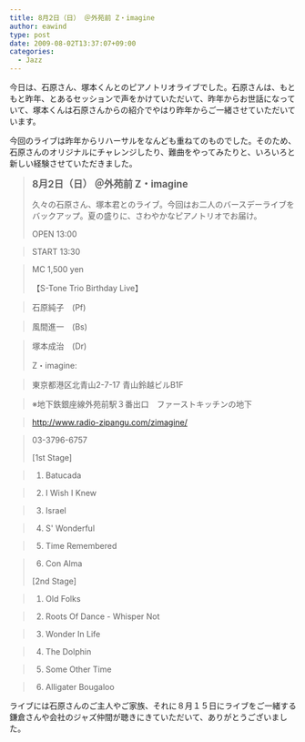 ```yaml
---
title: 8月2日（日） ＠外苑前 Z・imagine
author: eawind
type: post
date: 2009-08-02T13:37:07+09:00
categories:
  - Jazz
---
```

今日は、石原さん、塚本くんとのピアノトリオライブでした。石原さんは、もともと昨年、とあるセッションで声をかけていただいて、昨年からお世話になっていて、塚本くんは石原さんからの紹介でやはり昨年からご一緒させていただいています。

今回のライブは昨年からリハーサルをなんども重ねてのものでした。そのため、石原さんのオリジナルにチャレンジしたり、難曲をやってみたりと、いろいろと新しい経験させていただきました。

> <big><strong>8月2日（日） ＠外苑前 Z・imagine</strong></big>
>
> 久々の石原さん、塚本君とのライブ。今回はお二人のバースデーライブをバックアップ。夏の盛りに、さわやかなピアノトリオでお届け。
>
> OPEN 13:00

> START 13:30

> MC 1,500 yen
>
> 【S-Tone Trio Birthday Live】

> 石原純子　(Pf)

> 風間進一　(Bs)

> 塚本成治　(Dr)
>
> Z・imagine:

> 東京都港区北青山2-7-17 青山鈴越ビルB1F

> ※地下鉄銀座線外苑前駅３番出口　ファーストキッチンの地下

> http://www.radio-zipangu.com/zimagine/

> 03-3796-6757
>
> [1st Stage]

> 1. Batucada

> 2. I Wish I Knew

> 3. Israel

> 4. S' Wonderful

> 5. Time Remembered

> 6. Con Alma
>
> [2nd Stage]

> 1. Old Folks

> 2. Roots Of Dance - Whisper Not

> 3. Wonder In Life

> 4. The Dolphin

> 5. Some Other Time

> 6. Alligater Bougaloo

ライブには石原さんのご主人やご家族、それに８月１５日にライブをご一緒する鎌倉さんや会社のジャズ仲間が聴きにきていただいて、ありがとうございました。
